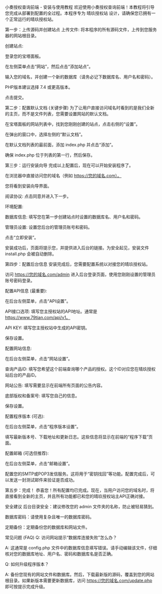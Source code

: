 小奏授权查询前端 - 安装与使用教程
欢迎使用小奏授权查询前端！本教程将引导您完成从部署到配置的全过程。本程序专为 晴玖授权站 设计，请确保您已拥有一个正常运行的晴玖授权站。

第一步：上传源码并创建站点
上传文件: 将本程序的所有源码文件，上传到您服务器的网站根目录。

创建站点:

登录您的宝塔面板。

在左侧菜单点击“网站”，然后点击“添加站点”。

输入您的域名，并创建一个新的数据库（请务必记下数据库名、用户名和密码）。

PHP版本建议选择 7.4 或更高版本。

点击提交。

第二步：配置默认文档 (关键步骤)
为了让用户直接访问域名时看到的是我们全新的主页，而不是文件列表，您需要设置网站的默认文档。

在宝塔面板的网站列表中，找到您刚刚创建的站点，点击右侧的“设置”。

在弹出的窗口中，选择左侧的“默认文档”。

在默认文档列表的最前面，添加 index.php 并点击“添加”。

确保 index.php 位于列表的第一行，然后保存。

第三步：运行安装向导
完成以上配置后，现在可以开始安装程序了。

在浏览器中直接访问您的域名（例如 https://您的域名.com）。

您将看到安装向导界面。

阅读协议: 点击同意并进入下一步。

环境配置:

数据库信息: 填写您在第一步创建站点时设置的数据库名、用户名和密码。

管理员设置: 设置您后台的管理员账号和密码。

点击“立即安装”。

安装成功后，页面将提示您，并提供进入后台的链接。为安全起见，安装文件 install.php 会被自动删除。

第四步：配置后台信息
安装完成后，您需要配置系统以对接您的晴玖授权站。

访问 https://您的域名.com/admin 进入后台登录页面，使用您刚刚设置的管理员账号密码登录。

配置API信息 (最重要):

在后台左侧菜单，点击“API设置”。

API接口选项: 填写您主授权站的API地址。通常是 https://www.79tian.com/api/v1。

API KEY: 填写您主授权站中生成的API密钥。

保存设置。

配置网站信息:

在后台左侧菜单，点击“网站设置”。

查询产品ID: 填写您希望这个前端查询哪个产品的授权。这个ID对应您在晴玖授权站后台的产品ID。

网站公告: 填写需要显示在前端所有页面的公告内容。

底部版权和备案号: 填写您自己的信息。

保存设置。

配置程序版本 (可选):

在后台左侧菜单，点击“程序版本设置”。

填写最新版本号、下载地址和更新日志。这些信息将显示在前端的“程序下载”页面。

配置邮箱 (可选但推荐):

在后台左侧菜单，点击“邮箱设置”。

配置您的SMTP或POP3发信服务。这将用于“密钥找回”等功能。配置完成后，可以发送一封测试邮件来验证是否成功。

第五步：完成！
恭喜您！所有配置均已完成。现在，当用户访问您的域名时，将直接看到全新的主页，并且所有功能都已和您的晴玖授权站主API正确对接。

安全建议
后台目录安全：建议修改您的 admin 文件夹的名称，防止被轻易猜到。

数据库密码：请使用复杂且唯一的数据库密码。

定期备份：定期备份您的数据库和网站文件。

常见问题 (FAQ)
Q: 访问网站提示“数据库连接失败”怎么办？

A: 这通常是 config.php 文件中的数据库信息填写错误。请手动编辑该文件，仔细核对您的数据库地址、用户名、密码和数据库名是否正确。

Q: 如何升级程序版本？

A: 备份您现有的网站文件和数据库。然后，下载最新版的源码，覆盖到您的网站根目录。如果新版本需要更新数据库，访问 https://您的域名.com/update.php 即可按提示完成升级。